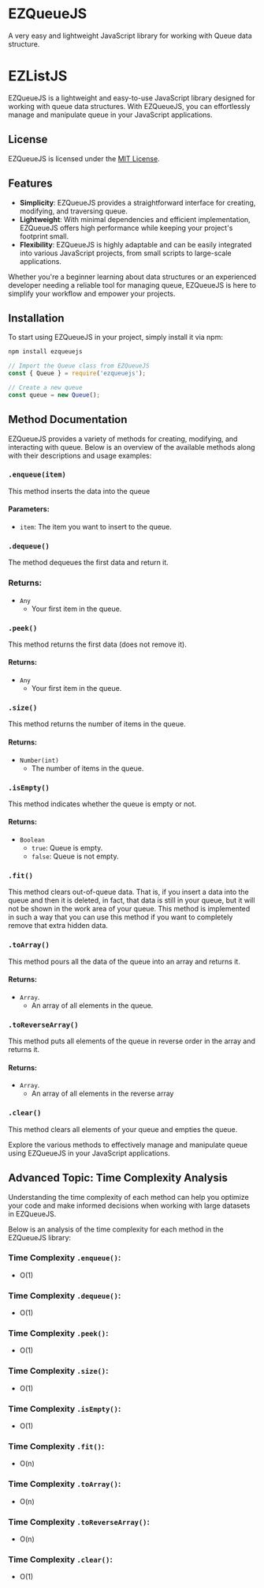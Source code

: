 # EZQueueJS
A very easy and lightweight JavaScript library for working with Queue data structure.

# EZListJS

EZQueueJS is a lightweight and easy-to-use JavaScript library designed for working with queue data structures. With EZQueueJS, you can effortlessly manage and manipulate queue in your JavaScript applications.

## License

EZQueueJS is licensed under the [MIT License](LICENSE).

## Features

- **Simplicity**: EZQueueJS provides a straightforward interface for creating, modifying, and traversing queue.
- **Lightweight**: With minimal dependencies and efficient implementation, EZQueueJS offers high performance while keeping your project's footprint small.
- **Flexibility**: EZQueueJS is highly adaptable and can be easily integrated into various JavaScript projects, from small scripts to large-scale applications.

Whether you're a beginner learning about data structures or an experienced developer needing a reliable tool for managing queue, EZQueueJS is here to simplify your workflow and empower your projects.

## Installation

To start using EZQueueJS in your project, simply install it via npm:

```bash
npm install ezqueuejs
```

```js
// Import the Queue class from EZQueueJS
const { Queue } = require('ezqueuejs');

// Create a new queue
const queue = new Queue();
```

## Method Documentation

EZQueueJS provides a variety of methods for creating, modifying, and interacting with queue. Below is an overview of the available methods along with their descriptions and usage examples:

### `.enqueue(item)`

This method inserts the data into the queue

#### Parameters:

- `item`: The item you want to insert to the queue.

### `.dequeue()`

The method dequeues the first data and return it.

### Returns:
- `Any`
  - Your first item in the queue.

### `.peek()`

This method returns the first data (does not remove it).

#### Returns:
- `Any`
  - Your first item in the queue.

### `.size()`

This method returns the number of items in the queue.

#### Returns:
- `Number(int)`
    - The number of items in the queue.

### `.isEmpty()`

This method indicates whether the queue is empty or not.

#### Returns:

- `Boolean` 
  - `true`: Queue is empty.
  - `false`: Queue is not empty.

### `.fit()`

This method clears out-of-queue data. That is, if you insert a data into the queue and then it is deleted, in fact, that data is still in your queue, but it will not be shown in the work area of your queue. This method is implemented in such a way that you can use this method if you want to completely remove that extra hidden data.

### `.toArray()`

This method pours all the data of the queue into an array and returns it.

#### Returns:

- `Array`.
    - An array of all elements in the queue.

### `.toReverseArray()`

This method puts all elements of the queue in reverse order in the array and returns it.

#### Returns:

- `Array`.
    - An array of all elements in the reverse array

### `.clear()`

This method clears all elements of your queue and empties the queue.


Explore the various methods to effectively manage and manipulate queue using EZQueueJS in your JavaScript applications.


## Advanced Topic: Time Complexity Analysis

Understanding the time complexity of each method can help you optimize your code and make informed decisions when working with large datasets in EZQueueJS.

Below is an analysis of the time complexity for each method in the EZQueueJS library:

### Time Complexity `.enqueue()`:
- O(1)

### Time Complexity `.dequeue()`:
- O(1)

### Time Complexity `.peek()`:
- O(1)

### Time Complexity `.size()`:
- O(1)

### Time Complexity `.isEmpty()`:
- O(1)

### Time Complexity `.fit()`:
- O(n)

### Time Complexity `.toArray()`:
- O(n)

### Time Complexity `.toReverseArray()`:
- O(n)

### Time Complexity `.clear()`:
- O(1)
